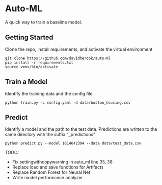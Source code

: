 # Auto-ML

A quick way to train a baseline model.

## Getting Started

Clone the repo, install requirements, and activate the virtual environment
```
git clone https://github.com/davidherook/auto-ml
pip install -r requirements.txt
source venv/bin/activate
```

## Train a Model

Identify the training data and the config file
```
python train.py -c config.yaml -d data/boston_housing.csv
```

## Predict 

Identify a model and the path to the test data. Predictions are written to the same directory with the suffix "_predictions"
```
python predict.py --model 1614042394 --data data/test_data.csv
```



TODO:
- Fix settingwithcopywarning in auto_ml line 35, 36
- Replace load and save functions for Artifacts
- Replace Random Forest for Neural Net
- Write model performance analyzer


